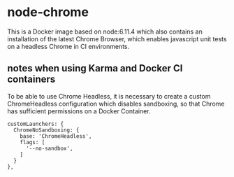 # node-chrome

This is a Docker image based on node:6.11.4 which also contains an installation of the latest Chrome Browser, which enables javascript unit tests on a headless Chrome in CI environments.

## notes when using Karma and Docker CI containers
To be able to use Chrome Headless, it is necessary to create a custom ChromeHeadless configuration which disables sandboxing, so that Chrome has sufficient permissions on a Docker Container.

    customLaunchers: {
      ChromeNoSandboxing: {
        base: 'ChromeHeadless',
        flags: [
          '--no-sandbox',
        ]
      }
    },
